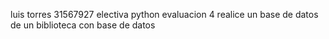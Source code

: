 luis torres 31567927 electiva python evaluacion 4 
realice un base de datos de un biblioteca con base de datos 
